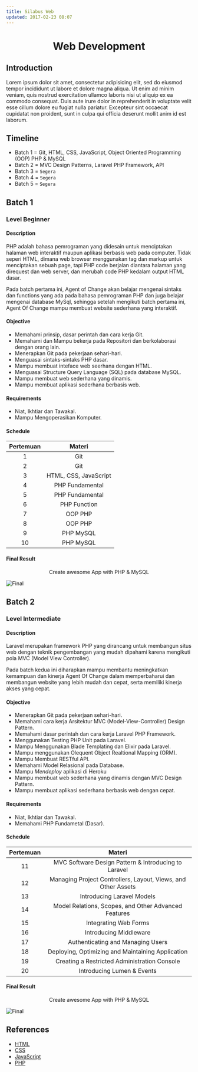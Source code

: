 ```yaml
---
title: Silabus Web
updated: 2017-02-23 08:07
---
```


<h1 style="text-align: center;"> Web Development </h1>

## Introduction

Lorem ipsum dolor sit amet, consectetur adipisicing elit, sed do eiusmod tempor incididunt ut labore et dolore magna aliqua. Ut enim ad minim veniam, quis nostrud exercitation ullamco laboris nisi ut aliquip ex ea commodo consequat. Duis aute irure dolor in reprehenderit in voluptate velit esse cillum dolore eu fugiat nulla pariatur. Excepteur sint occaecat cupidatat non proident, sunt in culpa qui officia deserunt mollit anim id est laborum.

## Timeline

- Batch 1 = Git, HTML, CSS, JavaScript, Object Oriented Programming (OOP) PHP & MySQL
- Batch 2 = MVC Design Patterns, Laravel PHP Framework, API
- Batch 3 = `Segera`
- Batch 4 = `Segera`
- Batch 5 = `Segera`

<div class="divider"></div>

## Batch 1

### Level Beginner

#### Description				
PHP adalah bahasa pemrograman yang didesain untuk menciptakan halaman web interaktif maupun aplikasi berbasis web pada computer. Tidak seperi HTML, dimana web browser menggunakan tag dan markup untuk menciptakan sebuah page, tapi PHP code berjalan diantara halaman yang direquest dan web server, dan merubah code PHP kedalam output HTML dasar.																		

Pada batch pertama ini, Agent of Change akan belajar mengenai sintaks dan functions yang ada pada bahasa pemrograman PHP dan juga belajar mengenai database MySql, sehingga setelah mengikuti batch pertama ini, Agent Of Change mampu membuat website sederhana yang interaktif.

#### Objective
- Memahami prinsip, dasar perintah dan cara kerja Git.
- Memahami dan Mampu bekerja pada Repositori dan berkolaborasi dengan orang lain.								
- Menerapkan Git pada pekerjaan sehari-hari.							
- Menguasai sintaks-sintaks PHP dasar.				
- Mampu membuat inteface web seerhana dengan HTML.				
- Menguasai Structure Query Language (SQL) pada database MySQL.				
- Mampu membuat web sederhana yang dinamis.				
- Mampu membuat aplikasi sederhana berbasis web.				

#### Requirements
- Niat, Ikhtiar dan Tawakal.
- Mampu Mengoperasikan Komputer.

#### Schedule

| Pertemuan |         Materi        |
|:---------:|:---------------------:|
|     1     | Git                   |
|     2     | Git                   |
|     3     | HTML, CSS, JavaScript |
|     4     | PHP Fundamental       |
|     5     | PHP Fundamental       |
|     6     | PHP Function          |
|     7     | OOP PHP               |
|     8     | OOP PHP               |
|     9     | PHP MySQL             |
|     10    | PHP MySQL             |

#### Final Result

<p style="text-align: center;"> Create awesome App with PHP & MySQL </p>

![Final](https://cloud.githubusercontent.com/assets/13671268/23339108/b8e7b0a4-fc4d-11e6-91a4-49d064e95360.PNG)

<div class="divider"></div>

## Batch 2

### Level Intermediate

#### Description
Laravel merupakan framework PHP yang dirancang untuk membangun situs web dengan teknik pengembangan yang mudah dipahami karena mengikuti pola MVC (Model View Controller).														

Pada batch kedua ini diharapkan mampu membantu meningkatkan kemampuan dan kinerja Agent Of Change dalam memperbaharui dan membangun website yang lebih mudah dan cepat, serta memiliki kinerja akses yang cepat.														

#### Objective
- Menerapkan Git pada pekerjaan sehari-hari.						
- Memahami cara kerja Arsitektur MVC (Model-View-Controller) Design Pattern.
- Memahami dasar perintah dan cara kerja Laravel PHP Framework.		
- Menggunakan Testing PHP Unit pada Laravel.
- Mampu Menggunakan Blade Templating dan Elixir pada Laravel.
- Mampu menggunakan Olequent Object Realtional Mapping (ORM).
- Mampu Membuat RESTful API.
- Memahami Model Relasional pada Database.
- Mampu *Mendeploy* aplikasi di Heroku				
- Mampu membuat web sederhana yang dinamis dengan MVC Design Pattern.				
- Mampu membuat aplikasi sederhana berbasis web dengan cepat.				

#### Requirements
- Niat, Ikhtiar dan Tawakal.
- Memahami PHP Fundametal (Dasar).

#### Schedule											

| Pertemuan |                             Materi                            |
|:---------:|:-------------------------------------------------------------:|
|     11    | MVC Software Design Pattern & Introducing to Laravel          |
|     12    | Managing Project Controllers, Layout, Views, and Other Assets |
|     13    | Introducing Laravel Models                                    |
|     14    | Model Relations, Scopes, and Other Advanced Features          |
|     15    | Integrating Web Forms                                         |
|     16    | Introducing Middleware                                        |
|     17    | Authenticating and Managing Users                             |
|     18    | Deploying, Optimizing and Maintaining Application             |
|     19    | Creating a Restricted Administration Console                  |
|     20    | Introducing Lumen & Events                                    |

#### Final Result

<p style="text-align: center;"> Create awesome App with PHP & MySQL </p>

![Final](https://cloud.githubusercontent.com/assets/13671268/23339108/b8e7b0a4-fc4d-11e6-91a4-49d064e95360.PNG)

<div class="divider"></div>

## References
- [HTML](https://www.w3schools.com/html/default.asp)
- [CSS](https://www.w3schools.com/css/default.asp)
- [JavaScript](https://www.w3schools.com/js/default.asp)
- [PHP](https://www.w3schools.com/php/)
